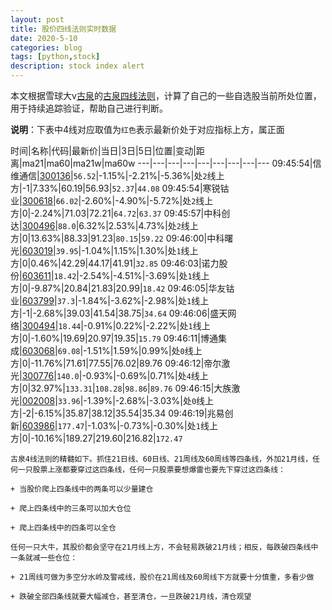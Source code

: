 ```yaml
---
layout: post
title: 股价四线法则实时数据
date: 2020-5-10
categories: blog
tags: [python,stock]
description: stock index alert
---
```



本文根据雪球大v[古泉](https://xueqiu.com/u/7148646888)的[古泉四线法则](https://xueqiu.com/7148646888/130498192)，计算了自己的一些自选股当前所处位置，用于持续追踪验证，帮助自己进行判断。

**说明**：下表中4线对应取值为`红色`表示最新价处于对应指标上方，属正面

时间|名称|代码|最新价|当日|3日|5日|位置|变动|距离|ma21|ma60|ma21w|ma60w
---|---|---|---|---|---|---|---|---
09:45:54|信维通信|[300136](https://xueqiu.com/S/SZ300136)|`56.52`|-1.15%|-2.21%|-5.36%|处`2`线上方|-1|7.33%|60.19|56.93|`52.37`|`44.08`
09:45:54|寒锐钴业|[300618](https://xueqiu.com/S/SZ300618)|`66.02`|-2.60%|-4.90%|-5.72%|处`2`线上方|0|-2.24%|71.03|72.21|`64.72`|`63.37`
09:45:57|中科创达|[300496](https://xueqiu.com/S/SZ300496)|`88.0`|6.32%|2.53%|4.73%|处`2`线上方|0|13.63%|88.33|91.23|`80.15`|`59.22`
09:46:00|中科曙光|[603019](https://xueqiu.com/S/SH603019)|`39.95`|-1.04%|1.15%|1.30%|处`1`线上方|0|0.46%|42.29|44.17|41.91|`32.85`
09:46:03|诺力股份|[603611](https://xueqiu.com/S/SH603611)|`18.42`|-2.54%|-4.51%|-3.69%|处`1`线上方|0|-9.87%|20.84|21.83|20.99|`18.42`
09:46:05|华友钴业|[603799](https://xueqiu.com/S/SH603799)|`37.3`|-1.84%|-3.62%|-2.98%|处`1`线上方|-1|-2.68%|39.03|41.54|38.75|`34.64`
09:46:06|盛天网络|[300494](https://xueqiu.com/S/SZ300494)|`18.44`|-0.91%|0.22%|-2.22%|处`1`线上方|0|-1.60%|19.69|20.97|19.35|`15.79`
09:46:11|博通集成|[603068](https://xueqiu.com/S/SH603068)|`69.08`|-1.51%|1.59%|0.99%|处`0`线上方|0|-11.76%|71.61|77.55|76.02|89.76
09:46:12|帝尔激光|[300776](https://xueqiu.com/S/SZ300776)|`140.0`|-0.93%|-0.69%|0.71%|处`4`线上方|0|32.97%|`133.31`|`108.28`|`98.86`|`89.76`
09:46:15|大族激光|[002008](https://xueqiu.com/S/SZ002008)|`33.96`|-1.39%|-2.68%|-3.03%|处`0`线上方|-2|-6.15%|35.87|38.12|35.54|35.34
09:46:19|兆易创新|[603986](https://xueqiu.com/S/SH603986)|`177.47`|-1.03%|-0.73%|-0.30%|处`1`线上方|0|-10.16%|189.27|219.60|216.82|`172.47`

```
古泉4线法则的精髓如下。抓住21日线、60日线、21周线及60周线等四条线，外加21月线，任何一只股票上涨都要穿过这四条线，任何一只股票要想爆雷也要先下穿过这四条线：

+ 当股价爬上四条线中的两条可以少量建仓

+ 爬上四条线中的三条可以加大仓位

+ 爬上四条线中的四条可以全仓

任何一只大牛，其股价都会坚守在21月线上方，不会轻易跌破21月线；相反，每跌破四条线中一条就减一些仓位：

+ 21周线可做为多空分水岭及警戒线，股价在21周线及60周线下方就要十分慎重，多看少做

+ 跌破全部四条线就要大幅减仓，甚至清仓，一旦跌破21月线，清仓观望
```
